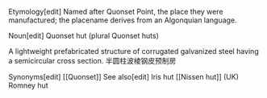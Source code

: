 Etymology[edit]
Named after Quonset Point, the place they were manufactured; the placename derives from an Algonquian language.

Noun[edit]
Quonset hut (plural Quonset huts)

A lightweight prefabricated structure of corrugated galvanized steel having a semicircular cross section.
半圆柱波棱钢皮预制房

Synonyms[edit]
[[Quonset]]
See also[edit]
Iris hut
[[Nissen hut]] (UK)
Romney hut